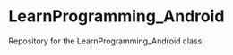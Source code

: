 LearnProgramming_Android
========================

Repository for the LearnProgramming_Android class
